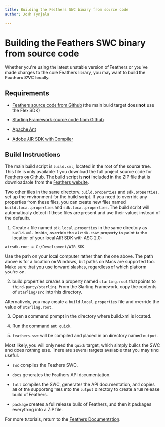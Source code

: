 ```yaml
---
title: Building the Feathers SWC binary from source code  
author: Josh Tynjala

---
```

# Building the Feathers SWC binary from source code

Whether you're using the latest unstable version of Feathers or you've made changes to the core Feathers library, you may want to build the Feathers SWC locally.

## Requirements

-   [Feathers source code from Github](https://github.com/joshtynjala/feathers) (the main build target does **not** use the Flex SDK)

-   [Starling Framework source code from Github](https://github.com/Gamua/Starling-Framework)

-   [Apache Ant](http://ant.apache.org/)

-   [Adobe AIR SDK with Compiler](http://www.adobe.com/go/air_sdk)

## Build Instructions

The main build script is `build.xml`, located in the root of the source tree. This file is only available if you download the full project source code for [Feathers on Github](https://github.com/joshtynjala/feathers). The build script is **not** included in the ZIP file that is downloadable from the [Feathers website](http://feathersui.com/).

Two other files in the same directory, `build.properties` and `sdk.properties`, set up the environment for the build script. If you need to override any properties from these files, you can create new files named `build.local.properties` and `sdk.local.properties`. The build script will automatically detect if these files are present and use their values instead of the defaults.

1. Create a file named `sdk.local.properties` in the same directory as `build.xml`. Inside, override the `airsdk.root` property to point to the location of your local AIR SDK with ASC 2.0:

``` code
airsdk.root = C:/Development/AIR_SDK
```

Use the path on your local computer rather than the one above. The path above is for a location on Windows, but paths on Macs are supported too. Make sure that you use forward slashes, regardless of which platform you're on.

2. build.properties creates a property named `starling.root` that points to `third-party/starling`. From the Starling Framework, copy the contents of `starling/src` into this directory.

Alternatively, you may create a `build.local.properties` file and override the value of `starling.root`.

3. Open a command prompt in the directory where build.xml is located.

4. Run the command `ant quick`.

5. `feathers.swc` will be compiled and placed in an directory named `output`.

Most likely, you will only need the `quick` target, which simply builds the SWC and does nothing else. There are several targets available that you may find useful.

-   `swc` compiles the Feathers SWC.

-   `docs` generates the Feathers API documentation.

-   `full` compiles the SWC, generates the API documentation, and copies all of the supporting files into the `output` directory to create a full release build of Feathers.

-   `package` creates a full release build of Feathers, and then it packages everything into a ZIP file.

For more tutorials, return to the [Feathers Documentation](index.html).


